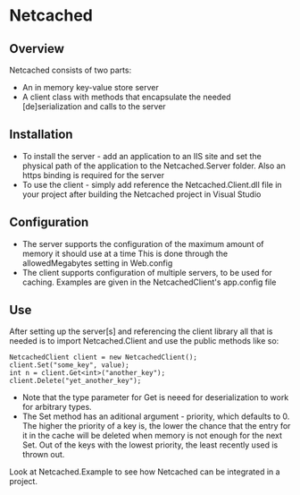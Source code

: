 Netcached
=========

Overview
--------
Netcached consists of two parts:
* An in memory key-value store server
* А client class with methods that encapsulate the needed [de]serialization and calls to the server  
  

Installation
------------
* To install the server - add an application to an IIS site and set the physical path of the application to the Netcached.Server folder. Also an https binding is required for the server
* To use the client - simply add reference the Netcached.Client.dll file in your project after building the Netcached project in Visual Studio  
  
  

Configuration
-------------
* The server supports the configuration of the maximum amount of memory it should use at a time This is done through the allowedMegabytes setting in Web.config
* The client supports configuration of multiple servers, to be used for caching. Examples are given in the NetcachedClient's app.config file  
  
  
Use
---
After setting up the server[s] and referencing the client library all that is needed is to import Netcached.Client and use the public methods like so:
```
NetcachedClient client = new NetcachedClient();
client.Set("some_key", value);
int n = client.Get<int>("another_key");
client.Delete("yet_another_key");
```  
* Note that the type parameter for Get is neeed for deserialization to work for arbitrary types.  
* The Set method has an aditional argument - priority, which defaults to 0. The higher the priority of a key is, the lower the chance that the entry for it in the cache will be deleted when memory is not enough for the next Set. Out of the keys with the lowest priority, the least recently used is thrown out.   
  
Look at Netcached.Example to see how Netcached can be integrated in a project.
